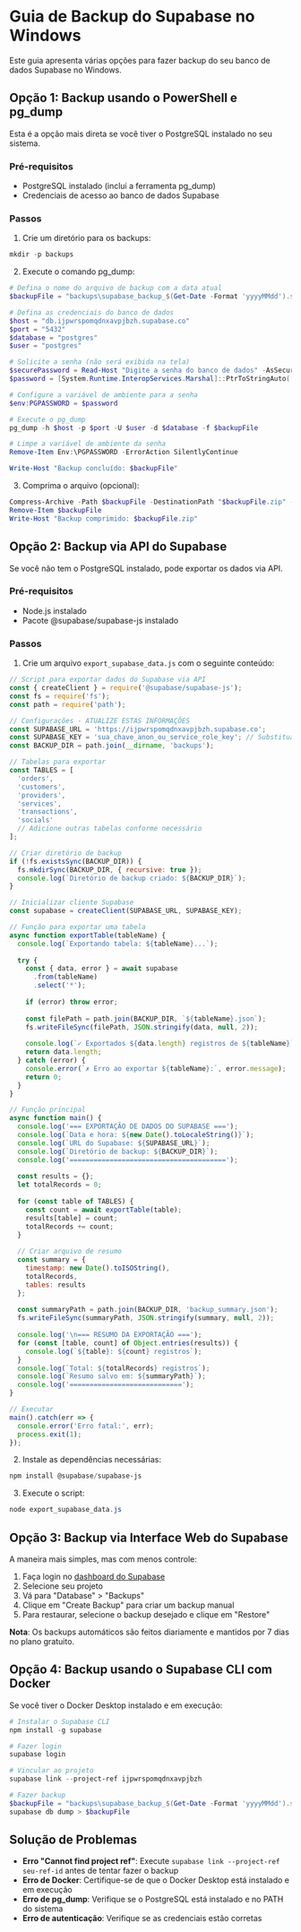# Guia de Backup do Supabase no Windows

Este guia apresenta várias opções para fazer backup do seu banco de dados Supabase no Windows.

## Opção 1: Backup usando o PowerShell e pg_dump

Esta é a opção mais direta se você tiver o PostgreSQL instalado no seu sistema.

### Pré-requisitos
- PostgreSQL instalado (inclui a ferramenta pg_dump)
- Credenciais de acesso ao banco de dados Supabase

### Passos

1. Crie um diretório para os backups:
```powershell
mkdir -p backups
```

2. Execute o comando pg_dump:
```powershell
# Defina o nome do arquivo de backup com a data atual
$backupFile = "backups\supabase_backup_$(Get-Date -Format 'yyyyMMdd').sql"

# Defina as credenciais do banco de dados
$host = "db.ijpwrspomqdnxavpjbzh.supabase.co"
$port = "5432"
$database = "postgres"
$user = "postgres"

# Solicite a senha (não será exibida na tela)
$securePassword = Read-Host "Digite a senha do banco de dados" -AsSecureString
$password = [System.Runtime.InteropServices.Marshal]::PtrToStringAuto([System.Runtime.InteropServices.Marshal]::SecureStringToBSTR($securePassword))

# Configure a variável de ambiente para a senha
$env:PGPASSWORD = $password

# Execute o pg_dump
pg_dump -h $host -p $port -U $user -d $database -f $backupFile

# Limpe a variável de ambiente da senha
Remove-Item Env:\PGPASSWORD -ErrorAction SilentlyContinue

Write-Host "Backup concluído: $backupFile"
```

3. Comprima o arquivo (opcional):
```powershell
Compress-Archive -Path $backupFile -DestinationPath "$backupFile.zip" -Force
Remove-Item $backupFile
Write-Host "Backup comprimido: $backupFile.zip"
```

## Opção 2: Backup via API do Supabase

Se você não tem o PostgreSQL instalado, pode exportar os dados via API.

### Pré-requisitos
- Node.js instalado
- Pacote @supabase/supabase-js instalado

### Passos

1. Crie um arquivo `export_supabase_data.js` com o seguinte conteúdo:
```javascript
// Script para exportar dados do Supabase via API
const { createClient } = require('@supabase/supabase-js');
const fs = require('fs');
const path = require('path');

// Configurações - ATUALIZE ESTAS INFORMAÇÕES
const SUPABASE_URL = 'https://ijpwrspomqdnxavpjbzh.supabase.co';
const SUPABASE_KEY = 'sua_chave_anon_ou_service_role_key'; // Substitua pela sua chave
const BACKUP_DIR = path.join(__dirname, 'backups');

// Tabelas para exportar
const TABLES = [
  'orders',
  'customers',
  'providers',
  'services',
  'transactions',
  'socials'
  // Adicione outras tabelas conforme necessário
];

// Criar diretório de backup
if (!fs.existsSync(BACKUP_DIR)) {
  fs.mkdirSync(BACKUP_DIR, { recursive: true });
  console.log(`Diretório de backup criado: ${BACKUP_DIR}`);
}

// Inicializar cliente Supabase
const supabase = createClient(SUPABASE_URL, SUPABASE_KEY);

// Função para exportar uma tabela
async function exportTable(tableName) {
  console.log(`Exportando tabela: ${tableName}...`);
  
  try {
    const { data, error } = await supabase
      .from(tableName)
      .select('*');
    
    if (error) throw error;
    
    const filePath = path.join(BACKUP_DIR, `${tableName}.json`);
    fs.writeFileSync(filePath, JSON.stringify(data, null, 2));
    
    console.log(`✓ Exportados ${data.length} registros de ${tableName}`);
    return data.length;
  } catch (error) {
    console.error(`✗ Erro ao exportar ${tableName}:`, error.message);
    return 0;
  }
}

// Função principal
async function main() {
  console.log('=== EXPORTAÇÃO DE DADOS DO SUPABASE ===');
  console.log(`Data e hora: ${new Date().toLocaleString()}`);
  console.log(`URL do Supabase: ${SUPABASE_URL}`);
  console.log(`Diretório de backup: ${BACKUP_DIR}`);
  console.log('=======================================');
  
  const results = {};
  let totalRecords = 0;
  
  for (const table of TABLES) {
    const count = await exportTable(table);
    results[table] = count;
    totalRecords += count;
  }
  
  // Criar arquivo de resumo
  const summary = {
    timestamp: new Date().toISOString(),
    totalRecords,
    tables: results
  };
  
  const summaryPath = path.join(BACKUP_DIR, 'backup_summary.json');
  fs.writeFileSync(summaryPath, JSON.stringify(summary, null, 2));
  
  console.log('\n=== RESUMO DA EXPORTAÇÃO ===');
  for (const [table, count] of Object.entries(results)) {
    console.log(`${table}: ${count} registros`);
  }
  console.log(`Total: ${totalRecords} registros`);
  console.log(`Resumo salvo em: ${summaryPath}`);
  console.log('============================');
}

// Executar
main().catch(err => {
  console.error('Erro fatal:', err);
  process.exit(1);
});
```

2. Instale as dependências necessárias:
```powershell
npm install @supabase/supabase-js
```

3. Execute o script:
```powershell
node export_supabase_data.js
```

## Opção 3: Backup via Interface Web do Supabase

A maneira mais simples, mas com menos controle:

1. Faça login no [dashboard do Supabase](https://app.supabase.io)
2. Selecione seu projeto
3. Vá para "Database" > "Backups"
4. Clique em "Create Backup" para criar um backup manual
5. Para restaurar, selecione o backup desejado e clique em "Restore"

**Nota**: Os backups automáticos são feitos diariamente e mantidos por 7 dias no plano gratuito.

## Opção 4: Backup usando o Supabase CLI com Docker

Se você tiver o Docker Desktop instalado e em execução:

```powershell
# Instalar o Supabase CLI
npm install -g supabase

# Fazer login
supabase login

# Vincular ao projeto
supabase link --project-ref ijpwrspomqdnxavpjbzh

# Fazer backup
$backupFile = "backups\supabase_backup_$(Get-Date -Format 'yyyyMMdd').sql"
supabase db dump > $backupFile
```

## Solução de Problemas

- **Erro "Cannot find project ref"**: Execute `supabase link --project-ref seu-ref-id` antes de tentar fazer o backup
- **Erro de Docker**: Certifique-se de que o Docker Desktop está instalado e em execução
- **Erro de pg_dump**: Verifique se o PostgreSQL está instalado e no PATH do sistema
- **Erro de autenticação**: Verifique se as credenciais estão corretas
